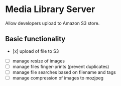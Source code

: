 # Media Library Server
Allow developers upload to Amazon S3 store.

## Basic functionality
- [x] upload of file to S3
- [ ] manage resize of images
- [ ] manage files finger-prints (prevent duplicates)
- [ ] manage file searches based on filename and tags
- [ ] manage compression of images to mozjpeg
